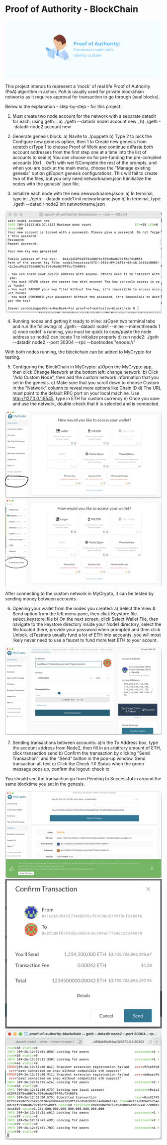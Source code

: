 # Proof of Authority - BlockChain

![](./Images/image1.png)

This project intends to represent a 'mock' of real life Proof of Authority (PoA) algorithm in action. PoA is usually used for private blockchian networks as it requires approval for transaction to go through (seal blocks).

Below is the explanation - step-by-step - for this project:

1. Must create two node account for the network with a separate datadir for each; using geth. : a) ./geth --datadir node1 account new , b)  ./geth --datadir node2 account new

2. Generate genesis block: 
    a) Navite to ./puppeth
    b) Type 2 to pick the Configure new genesis option, then 1 to Create new genesis from scratch
    c)Type 1 to choose Proof of Work and continue
    d)Paste both account addresses from the first step one at a time into the list of accounts to seal
    e) You can choose no for pre-funding the pre-compiled accounts (0x1 .. 0xff) with wei
    f)Complete the rest of the prompts, and when you are back at the main menu, choose the "Manage existing genesis" option
    g)Export genesis configurations. This will fail to create two of the files, but you only need networkname.json
    h)initialize the nodes with the genesis' json file.

3. Initialize each node with the new newworkname.jason:
    a) In terminal, type in: ./geth --datadir node1 init networkname.json
    b) In terminal, type: ./geth --datadir node2 init networkname.json

![](./Screenshots/1.png)

4. Running nodes and getting it ready to mine:
    a)Open two terminal tabs and run the following:
    b) ./geth --datadir node1 --mine --miner.threads 1
    c) once node1 is running, you must be quick to copy/paste the node address so node2 can locate 1 to initialize properly
    d) run node2: ./geth --datadir node2 --port 30304 --rpc --bootnodes "enode://<replace with node1 enode address>"

With both nodes running, the blockchain can be added to MyCrypto for testing.

5. Configuring the BlockChain in MyCrypto:
    a)Open the MyCrypto app, then click Change Network at the bottom left: change network.
    b) Click "Add Custom Node", then add the custom network information that you set in the genesis.
    c) Make sure that you scroll down to choose Custom in the "Network" column to reveal more options like Chain ID
    d) The URL must point to the default RPC port on your local machine. Use http://127.0.0.1:8545, type in ETH for custom currency
    e) Once you save and use the network, double-check that it is selected and is connected.

![](./Screenshots/3.png)
![](./Screenshots/4.png)

After connecting to the custom network in MyCrypto, it can be tested by sending money between accounts.

6. Opening your wallet from the nodes you created: 
    a) Select the View & Send option from the left menu pane, then click Keystore file. select_keystore_file
    b) On the next screen, click Select Wallet File, then navigate to the keystore directory inside your Node1 directory, select the file located there, provide your password when prompted and then click Unlock.
    c)Testnets usually fund a lot of ETH into accounts, you will most likely never need to use a faucet to fund more test ETH to your acount.

![](./Screenshots/5.png)

7. Sending transactions between accounts: 
    a)In the To Address box, type the account address from Node2, then fill in an arbitrary amount of ETH, click transaction send
    b) Confirm the transaction by clicking "Send Transaction", and the "Send" button in the pop-up window. Send transaction alt text
    c) Click the Check TX Status when the green message pops up, confirm the logout: check tx

You should see the transaction go from Pending to Successful in around the same blocktime you set in the genesis.

![](./Screenshots/6.png)
![](./Screenshots/7.png)
![](./Screenshots/8.png)